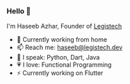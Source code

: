 ### Hello 👋

I'm Haseeb Azhar, Founder of [Legistech](https://legistech.dev)

- 🔭 Currently working from home
- 📫 Reach me: haseeb@legistech.dev
- 🎤 I speak: Python, Dart, Java
- 💗 I love: Functional Programming
- ⚡ Currently working on Flutter
